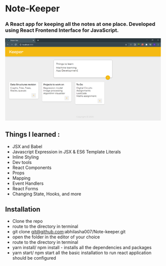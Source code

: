 # Note-Keeper
### A React app for keeping all the notes at one place. Developed using React Frontend Interface for JavaScript.
![](images/keeper-ss.PNG)

## Things I learned :
- JSX and Babel
- Javascript Expression in JSX & ES6 Template Literals
- Inline Styling
- Dev tools
- React Components
- Props
- Mapping
- Event Handlers
- React Forms
- Changing State, Hooks, and more

## Installation 
- Clone the repo
- route to the directory in terminal
- git clone git@github.com:abhilasha007/Note-keeper.git
- open the folder in the editor of your choice
- route to the directory in terminal
- yarn install/ npm install - installs all the dependencies and packages
- yarn start/ npm start
  all the basic installation to run react application should be configured
 
